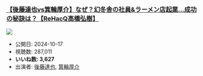 ### [【後藤達也vs箕輪厚介】なぜ？幻冬舎の社員&ラーメン店起業…成功の秘訣は？【ReHacQ高橋弘樹】](https://www.youtube.com/watch?v=s0Lqsch8dvA)
[![](https://img.youtube.com/vi/s0Lqsch8dvA/sddefault.jpg)](https://www.youtube.com/watch?v=s0Lqsch8dvA)
-   公開日: 2024-10-17
-   視聴数: 287,011
-   **いいね数: 3,627**
-   出演者: [後藤達也](/rehacq_fan/people/後藤達也 "wikilink"), [箕輪厚介](/rehacq_fan/people/箕輪厚介 "wikilink")
